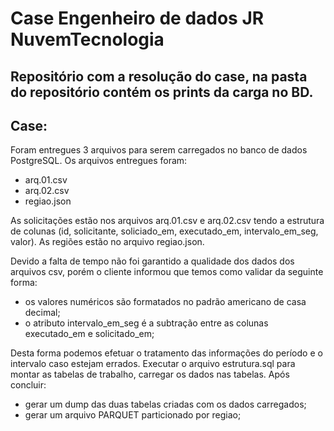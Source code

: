 # Case Engenheiro de dados JR NuvemTecnologia
## Repositório com a resolução do case, na pasta do repositório contém os prints da carga no BD.


## Case:
Foram entregues 3 arquivos para serem carregados no banco de dados PostgreSQL.
Os arquivos entregues foram:

  * arq.01.csv
  * arq.02.csv
  * regiao.json

As solicitações estão nos arquivos arq.01.csv e arq.02.csv tendo a estrutura de colunas (id, solicitante, soliciado_em, executado_em, intervalo_em_seg, valor).
As regiões estão no arquivo regiao.json.

Devido a falta de tempo não foi garantido a qualidade dos dados dos arquivos csv, porém o cliente informou que temos como validar da seguinte forma:
  * os valores numéricos são formatados no padrão americano de casa decimal;
  * o atributo intervalo_em_seg é a subtração entre as colunas executado_em e solicitado_em;

Desta forma podemos efetuar o tratamento das informações do período e o intervalo caso estejam errados.
Executar o arquivo estrutura.sql para montar as tabelas de trabalho, carregar os dados nas tabelas. Após concluir:
  * gerar um dump das duas tabelas criadas com os dados carregados;
  * gerar um arquivo PARQUET particionado por regiao;



